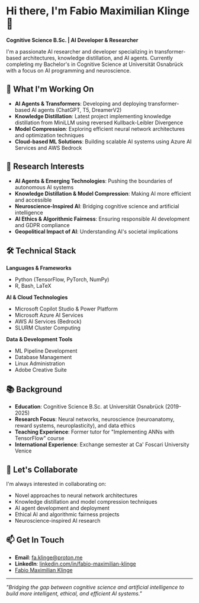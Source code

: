 # Hi there, I'm Fabio Maximilian Klinge 👋

**Cognitive Science B.Sc. | AI Developer & Researcher**

I'm a passionate AI researcher and developer specializing in transformer-based architectures, knowledge distillation, and AI agents. Currently completing my Bachelor's in Cognitive Science at Universität Osnabrück with a focus on AI programming and neuroscience.

## 🔬 What I'm Working On

- **AI Agents & Transformers**: Developing and deploying transformer-based AI agents (ChatGPT, T5, DreamerV2)
- **Knowledge Distillation**: Latest project implementing knowledge distillation from MiniLLM using reversed Kullback-Leibler Divergence
- **Model Compression**: Exploring efficient neural network architectures and optimization techniques
- **Cloud-based ML Solutions**: Building scalable AI systems using Azure AI Services and AWS Bedrock

## 🧠 Research Interests

- **AI Agents & Emerging Technologies**: Pushing the boundaries of autonomous AI systems
- **Knowledge Distillation & Model Compression**: Making AI more efficient and accessible
- **Neuroscience-Inspired AI**: Bridging cognitive science and artificial intelligence
- **AI Ethics & Algorithmic Fairness**: Ensuring responsible AI development and GDPR compliance
- **Geopolitical Impact of AI**: Understanding AI's societal implications

## 🛠️ Technical Stack

**Languages & Frameworks**
- Python (TensorFlow, PyTorch, NumPy)
- R, Bash, LaTeX

**AI & Cloud Technologies**
- Microsoft Copilot Studio & Power Platform
- Microsoft Azure AI Services
- AWS AI Services (Bedrock)
- SLURM Cluster Computing

**Data & Development Tools**
- ML Pipeline Development
- Database Management
- Linux Administration
- Adobe Creative Suite

## 📚 Background

- **Education**: Cognitive Science B.Sc. at Universität Osnabrück (2019-2025)
- **Research Focus**: Neural networks, neuroscience (neuroanatomy, reward systems, neuroplasticity), and data ethics
- **Teaching Experience**: Former tutor for "Implementing ANNs with TensorFlow" course
- **International Experience**: Exchange semester at Ca' Foscari University Venice

## 🤝 Let's Collaborate

I'm always interested in collaborating on:
- Novel approaches to neural network architectures
- Knowledge distillation and model compression techniques
- AI agent development and deployment
- Ethical AI and algorithmic fairness projects
- Neuroscience-inspired AI research

## 📫 Get In Touch

- **Email**: fa.klinge@proton.me
- **LinkedIn**: [linkedin.com/in/fabio-maximilian-klinge](https://linkedin.com/in/fabio-maximilian-klinge)
- <div class="badge-base LI-profile-badge" data-locale="en_US" data-size="medium" data-theme="light" data-type="VERTICAL" data-vanity="fabio-maximilian-klinge" data-version="v1"><a class="badge-base__link LI-simple-link" href="https://de.linkedin.com/in/fabio-maximilian-klinge?trk=profile-badge">Fabio Maximilian Klinge</a></div>
              

---

*"Bridging the gap between cognitive science and artificial intelligence to build more intelligent, ethical, and efficient AI systems."*

<!---
Fabio-Klinge/Fabio-Klinge is a ✨ special ✨ repository because its `README.md` (this file) appears on your GitHub profile.
You can click the Preview link to take a look at your changes.
<script src="https://platform.linkedin.com/badges/js/profile.js" async defer type="text/javascript"></script>
--->
